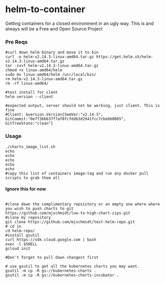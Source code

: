 # helm-to-container
Getting containers for a closed environment in an ugly way.
This is and always will be a Free and Open Source Project

### Pre Reqs
```
#curl down helm binary and move it to bin
curl -o helm-v2.14.3-linux-amd64.tar.gz https://get.helm.sh/helm-v2.14.3-linux-amd64.tar.gz
tar -zxvf helm-v2.14.3-linux-amd64.tar.gz
chmod +x linux-amd64/helm
sudo mv linux-amd64/helm /usr/local/bin/
rm helm-v2.14.3-linux-amd64.tar.gz
rm -rf linux-amd64/

#test install for clent
helm version --client

#expected output, server should not be working, just client. This is fine
#Client: &version.Version{SemVer:"v2.14.3", GitCommit:"0e7f3b6637f7af8fcfddb3d2941fcc7cbebb0085", GitTreeState:"clean"}
```

### Usage
```
./charts_image_list.sh
echo
echo
echo
echo
echo
#copy this list of containers image:tag and run any docker pull scripts to grab them all
```

#### Ignore this for now
```

#clone down the complimentary repsistory or an empty one where where you wish to push charts to git
https://github.com/mjschmidt/low-to-high-chart-zips.git
#clone my repository
git clone https://github.com/mjschmidt/test-helm-repo.git
# cd in 
cd helm-repo/
#install gsutil
curl https://sdk.cloud.google.com | bash
exec -l $SHELL
gcloud init

#Don't forget to pull down changest first
 
# use gsutil to get all the kubernetes charts you may want.
gsutil -m cp -R gs://kubernetes-charts .
gsutil -m cp -R gs://kubernetes-charts-incubator .
```



